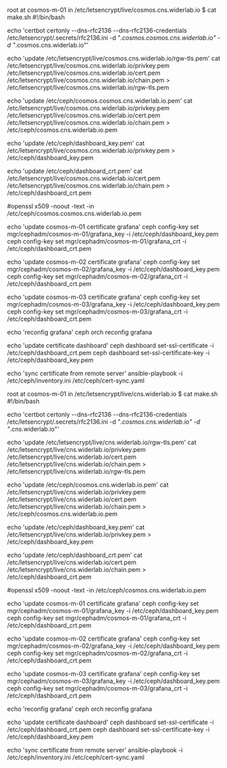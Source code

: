 root at cosmos-m-01 in /etc/letsencrypt/live/cosmos.cns.widerlab.io
$ cat make.sh
#!/bin/bash

echo 'certbot certonly --dns-rfc2136 --dns-rfc2136-credentials /etc/letsencrypt/.secrets/rfc2136.ini -d "*.cosmos.cosmos.cns.widerlab.io" -d "*.cosmos.cns.widerlab.io"'

echo 'update /etc/letsencrypt/live/cosmos.cns.widerlab.io/rgw-tls.pem'
cat /etc/letsencrypt/live/cosmos.cns.widerlab.io/privkey.pem /etc/letsencrypt/live/cosmos.cns.widerlab.io/cert.pem /etc/letsencrypt/live/cosmos.cns.widerlab.io/chain.pem > /etc/letsencrypt/live/cosmos.cns.widerlab.io/rgw-tls.pem

echo 'update /etc/ceph/cosmos.cosmos.cns.widerlab.io.pem'
cat /etc/letsencrypt/live/cosmos.cns.widerlab.io/privkey.pem /etc/letsencrypt/live/cosmos.cns.widerlab.io/cert.pem /etc/letsencrypt/live/cosmos.cns.widerlab.io/chain.pem > /etc/ceph/cosmos.cns.widerlab.io.pem

echo 'update /etc/ceph/dashboard_key.pem'
cat /etc/letsencrypt/live/cosmos.cns.widerlab.io/privkey.pem > /etc/ceph/dashboard_key.pem

echo 'update /etc/ceph/dashboard_crt.pem'
cat /etc/letsencrypt/live/cosmos.cns.widerlab.io/cert.pem /etc/letsencrypt/live/cosmos.cns.widerlab.io/chain.pem > /etc/ceph/dashboard_crt.pem

#openssl x509 -noout -text -in /etc/ceph/cosmos.cosmos.cns.widerlab.io.pem

echo 'update cosmos-m-01 certificate grafana'
ceph config-key set mgr/cephadm/cosmos-m-01/grafana_key -i /etc/ceph/dashboard_key.pem
ceph config-key set mgr/cephadm/cosmos-m-01/grafana_crt -i /etc/ceph/dashboard_crt.pem

echo 'update cosmos-m-02 certificate grafana'
ceph config-key set mgr/cephadm/cosmos-m-02/grafana_key -i /etc/ceph/dashboard_key.pem
ceph config-key set mgr/cephadm/cosmos-m-02/grafana_crt -i /etc/ceph/dashboard_crt.pem

echo 'update cosmos-m-03 certificate grafana'
ceph config-key set mgr/cephadm/cosmos-m-03/grafana_key -i /etc/ceph/dashboard_key.pem
ceph config-key set mgr/cephadm/cosmos-m-03/grafana_crt -i /etc/ceph/dashboard_crt.pem

echo 'reconfig grafana'
ceph orch reconfig grafana

echo 'update certificate dashboard'
ceph dashboard set-ssl-certificate -i /etc/ceph/dashboard_crt.pem
ceph dashboard set-ssl-certificate-key -i /etc/ceph/dashboard_key.pem

echo 'sync certificate from remote server'
ansible-playbook -i /etc/ceph/inventory.ini /etc/ceph/cert-sync.yaml









root at cosmos-m-01 in /etc/letsencrypt/live/cns.widerlab.io
$ cat make.sh
#!/bin/bash

echo 'certbot certonly --dns-rfc2136 --dns-rfc2136-credentials /etc/letsencrypt/.secrets/rfc2136.ini -d "*.cosmos.cns.widerlab.io" -d "*.cns.widerlab.io"'

echo 'update /etc/letsencrypt/live/cns.widerlab.io/rgw-tls.pem'
cat /etc/letsencrypt/live/cns.widerlab.io/privkey.pem /etc/letsencrypt/live/cns.widerlab.io/cert.pem /etc/letsencrypt/live/cns.widerlab.io/chain.pem > /etc/letsencrypt/live/cns.widerlab.io/rgw-tls.pem

echo 'update /etc/ceph/cosmos.cns.widerlab.io.pem'
cat /etc/letsencrypt/live/cns.widerlab.io/privkey.pem /etc/letsencrypt/live/cns.widerlab.io/cert.pem /etc/letsencrypt/live/cns.widerlab.io/chain.pem > /etc/ceph/cosmos.cns.widerlab.io.pem

echo 'update /etc/ceph/dashboard_key.pem'
cat /etc/letsencrypt/live/cns.widerlab.io/privkey.pem > /etc/ceph/dashboard_key.pem

echo 'update /etc/ceph/dashboard_crt.pem'
cat /etc/letsencrypt/live/cns.widerlab.io/cert.pem /etc/letsencrypt/live/cns.widerlab.io/chain.pem > /etc/ceph/dashboard_crt.pem

#openssl x509 -noout -text -in /etc/ceph/cosmos.cns.widerlab.io.pem

echo 'update cosmos-m-01 certificate grafana'
ceph config-key set mgr/cephadm/cosmos-m-01/grafana_key -i /etc/ceph/dashboard_key.pem
ceph config-key set mgr/cephadm/cosmos-m-01/grafana_crt -i /etc/ceph/dashboard_crt.pem

echo 'update cosmos-m-02 certificate grafana'
ceph config-key set mgr/cephadm/cosmos-m-02/grafana_key -i /etc/ceph/dashboard_key.pem
ceph config-key set mgr/cephadm/cosmos-m-02/grafana_crt -i /etc/ceph/dashboard_crt.pem

echo 'update cosmos-m-03 certificate grafana'
ceph config-key set mgr/cephadm/cosmos-m-03/grafana_key -i /etc/ceph/dashboard_key.pem
ceph config-key set mgr/cephadm/cosmos-m-03/grafana_crt -i /etc/ceph/dashboard_crt.pem

echo 'reconfig grafana'
ceph orch reconfig grafana

echo 'update certificate dashboard'
ceph dashboard set-ssl-certificate -i /etc/ceph/dashboard_crt.pem
ceph dashboard set-ssl-certificate-key -i /etc/ceph/dashboard_key.pem

echo 'sync certificate from remote server'
ansible-playbook -i /etc/ceph/inventory.ini /etc/ceph/cert-sync.yaml